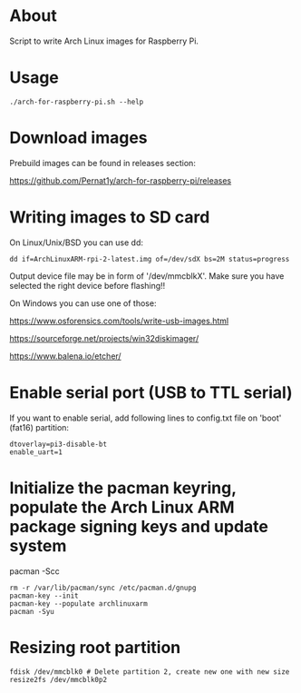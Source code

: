 # About
Script to write Arch Linux images for Raspberry Pi.

# Usage
```
./arch-for-raspberry-pi.sh --help
```

# Download images
Prebuild images can be found in releases section:

https://github.com/Pernat1y/arch-for-raspberry-pi/releases

# Writing images to SD card
On Linux/Unix/BSD you can use dd:

```
dd if=ArchLinuxARM-rpi-2-latest.img of=/dev/sdX bs=2M status=progress
```

Output device file may be in form of '/dev/mmcblkX'. Make sure you have selected the right device before flashing!!

On Windows you can use one of those:

https://www.osforensics.com/tools/write-usb-images.html

https://sourceforge.net/projects/win32diskimager/

https://www.balena.io/etcher/

# Enable serial port (USB to TTL serial)
If you want to enable serial, add following lines to config.txt file on 'boot' (fat16) partition:

```
dtoverlay=pi3-disable-bt
enable_uart=1
```

# Initialize the pacman keyring, populate the Arch Linux ARM package signing keys and update system
pacman -Scc

```
rm -r /var/lib/pacman/sync /etc/pacman.d/gnupg
pacman-key --init
pacman-key --populate archlinuxarm
pacman -Syu
```

# Resizing root partition
```
fdisk /dev/mmcblk0 # Delete partition 2, create new one with new size
resize2fs /dev/mmcblk0p2
```

